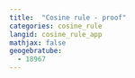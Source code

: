 ```yaml
---
title:  "Cosine rule - proof"
categories: cosine_rule
langid: cosine_rule_app
mathjax: false
geogebratube:
  - 18967
---
```


<div style="height: 400px;" id="applet_container18967"></div>
